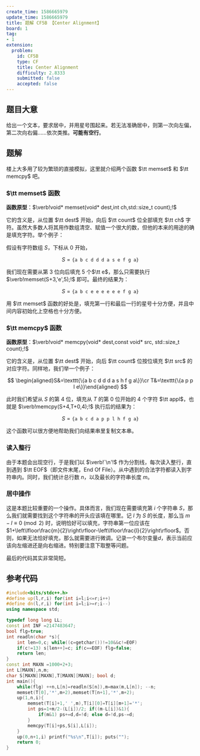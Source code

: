 ```yaml
---
create_time: 1586665979
update_time: 1586665979
title: 题解 CF5B 【Center Alignment】
board: 1
tag:
- 1
extension:
  problem:
    id: CF5B
    type: CF
    title: Center Alignment
    difficulty: 2.8333
    submitted: false
    accepted: false
---
```


## 题目大意

给出一个文本，要求居中，并用星号围起来。若无法准确居中，则第一次向左偏，第二次向右偏……依次类推。**可能有空行**。

## 题解

楼上大多用了较为繁琐的直接模拟，这里就介绍两个函数 $\tt memset$ 和 $\tt memcpy$ 吧。

### $\tt memset$ 函数

**函数原型**：$\verb!void* memset(void* dest,int ch,std::size_t count);!$

它的含义是，从位置 $\tt dest$ 开始，向后 $\tt count$ 位全部填充 $\tt ch$ 字符。虽然大多数人将其用作数组清空、赋值一个很大的数，但他的本来的用途的确是填充字符。举个例子：

假设有字符数组 $S$，下标从 $0$ 开始，

$$
S=\texttt{\{a b c d d d a s e f g a\}}
$$

我们现在需要从第 $3$ 位向后填充 $5$ 个$\tt e$，那么只需要执行 $\verb!memset(S+3,'e',5);!$ 即可。最终的结果为：

$$
S=\texttt{\{a b c e e e e e e f g a\}}
$$

用 $\tt memset$ 函数的好处是，填充第一行和最后一行的星号十分方便，并且中间内容初始化上空格也十分方便。

### $\tt memcpy$ 函数

**函数原型**：$\verb!void* memcpy(void* dest,const void* src, std::size_t count);!$

它的含义是，从位置 $\tt dest$ 开始，向后 $\tt count$ 位按位填充 $\tt src$ 的对应字符。同样地，我们举一个例子：

$$
\begin{aligned}S&=\texttt{\{a b c d d d a s h f g a\}}\cr T&=\texttt{\{a p p l e\}}\end{aligned}
$$

此时我们希望从 $S$ 的第 $4$ 位，填充从 $T$ 的第 $0$ 位开始的 $4$ 个字符 $\tt appl$，也就是 $\verb!memcpy(S+4,T+0,4);!$ 执行后的结果为：

$$
S=\texttt{\{a b c d a p p l h f g a\}}
$$

这个函数可以很方便地帮助我们向结果串里复制文本串。

### 读入整行

由于本题会出现空行，于是我们以 $\verb!`\n'!$ 作为分割线，每次读入整行，直到遇到 $\tt EOF$（即文件末尾，$\text{End Of File}$）。从中遇到的合法字符都读入到字符串内。同时，我们统计总行数 $n$，以及最长的字符串长度 $m$。

### 居中操作

这是本题比较重要的一个操作。具体而言，我们现在需要填充第 $i$ 个字符串 $S$，那么我们就需要找到这个字符串的开头应该填在哪里。记 $l$ 为 $S$ 的长度，那么当 $m-l\equiv 0\pmod 2$ 时，说明恰好可以填充，字符串第一位应该在 $1+\left\lfloor\frac{m}{2}\right\rfloor-\left\lfloor\frac{l}{2}\right\rfloor$。否则，如果无法恰好填充，那么就需要进行微调。记录一个布尔变量$d$，表示当前应该向左缩进还是向右缩进。特别要注意下取整等问题。

最后的代码其实非常简短。

## 参考代码

```cpp
#include<bits/stdc++.h>
#define up(l,r,i) for(int i=l;i<=r;i++)
#define dn(l,r,i) for(int i=l;i>=r;i--)
using namespace std;

typedef long long LL;
const int INF =2147483647;
bool flg=true;
int readln(char *s){
    int len=0,c; while((c=getchar())!=10&&c!=EOF)
    if(c!=13) s[len++]=c; if(c==EOF) flg=false;
    return len;
}
const int MAXN =1000+2+3;
int L[MAXN],n,m;
char S[MAXN][MAXN],T[MAXN][MAXN]; bool d;
int main(){
    while(flg) ++n,L[n]=readln(S[n]),m=max(m,L[n]); --n;
    memset(T[0],'*',m+2),memset(T[n+1],'*',m+2); 
    up(1,n,i){
        memset(T[i]+1,' ',m),T[i][0]=T[i][m+1]='*';
        int ps=1+m/2-(L[i])/2; if((m-L[i])&1){
            if(m&1) ps+=d,d=!d; else d=!d,ps-=d;
        }
        memcpy(T[i]+ps,S[i],L[i]);
    }
    up(0,n+1,i) printf("%s\n",T[i]); puts("");
    return 0;
}
